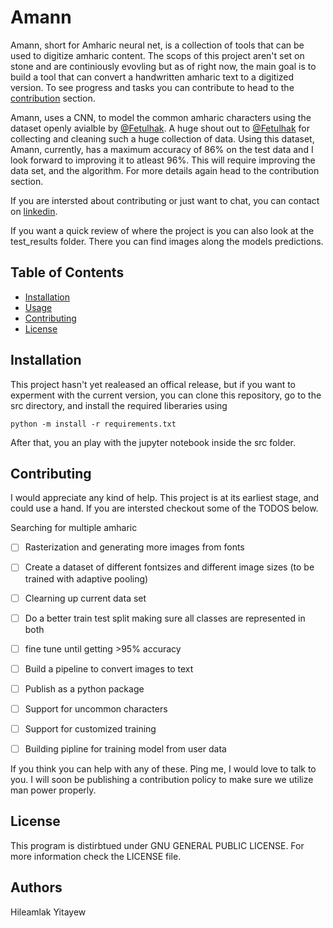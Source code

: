 # Amann

Amann, short for Amharic neural net, is a collection of tools that can be used to digitize amharic content. The scops of this project aren't set on stone and are continiously evovling but as of right now, the main goal is to build a tool that can convert a handwritten amharic text to a digitized version. To see progress and tasks you can contribute to head to the [contribution](#Contributing) section.

Amann, uses a CNN, to model the common amharic characters using the dataset openly avialble by [@Fetulhak](https://github.com/Fetulhak). A huge shout out to [@Fetulhak](https://github.com/Fetulhak) for collecting and cleaning such a huge collection of data. Using this dataset, Amann, currently, has a maximum accuracy of 86% on the test data and I look forward to improving it to atleast 96%. This will require improving the data set, and the algorithm. For more details again head to the contribution section.

If you are intersted about contributing or just want to chat, you can contact on [linkedin](https://www.linkedin.com/in/hileamlak-mulugeta-yitayew-a8b43317a/).

If you want a quick review of where the project is you can also look at the test_results folder. There you can find images along the models predictions.

## Table of Contents

- [Installation](#Installation)
- [Usage](https://chat.openai.com/chat#usage)
- [Contributing](https://chat.openai.com/chat#contributing)
- [License](https://chat.openai.com/chat#license)

## Installation

This project hasn't yet realeased an offical release, but if you want to experment with the current version, you can clone this repository, go to the src directory, and install the required liberaries using

`python -m install -r requirements.txt`

After that, you an play with the jupyter notebook inside the src folder.

## Contributing

I would appreciate any kind of help. This project is at its earliest stage, and could use a hand. If you are intersted checkout some of the TODOS below.

Searching for multiple amharic

* [ ] Rasterization and generating more images from fonts
* [ ] Create a dataset of different fontsizes and different image sizes (to be trained with adaptive pooling)
* [ ] Clearning up current data set
* [ ] Do a better train test split making sure all classes are represented in both
* [ ] fine tune until getting >95% accuracy
* [ ] Build a pipeline to convert images to text
* [ ] Publish as a python package
* [ ] Support for uncommon characters
* [ ] Support for customized training
* [ ] Building pipline for training model from user data


If you think you can help with any of these. Ping me, I would love to talk to you. I will soon be publishing a contribution policy to make sure we utilize man power properly.

## License

This program is distirbtued under GNU GENERAL PUBLIC LICENSE. For more information check the LICENSE file.

## Authors

Hileamlak Yitayew
